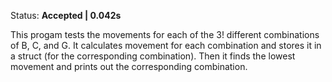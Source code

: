 Status: **Accepted | 0.042s**

This progam tests the movements for each of the 3! different combinations of B, C, and G.
It calculates movement for each combination and stores it in a struct (for the corresponding
combination). Then it finds the lowest movement and prints out the corresponding combination.

